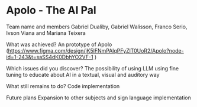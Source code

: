 # Apolo - The AI Pal

Team name and members
Gabriel Dualiby, Gabriel Walisson, Franco Serio, Ivson Viana and Mariana Teixera 

What was achieved?
An prototype of Apolo (https://www.figma.com/design/jK5lFNmPAlqPFyZlT0UoR2/Apolo?node-id=1-243&t=saSS4dK0DbhYO2VF-1	)

Which issues did you discover?
The possibility of using LLM using fine tuning to educate about AI in a textual, visual and auditory way

What still remains to do?
Code implementation

Future plans
Expansion to other subjects and sign language implementation
